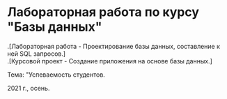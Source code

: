 # Лабораторная работа по курсу "Базы данных"

.[Лабораторная работа - Проектирование базы данных, составление к ней SQL запросов.]  
.[Курсовой проект - Создание приложения на основе базы данных.]

Тема: "Успеваемость студентов.

2021 г., осень.
